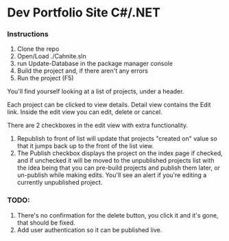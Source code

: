# Dev Portfolio Site C#/.NET

### Instructions
1. Clone the repo
2. Open/Load ./Cahnite.sln
3. run Update-Database in the package manager console
4. Build the project and, if there aren't any errors
5. Run the project (F5)

You'll find yourself looking at a list of projects, under a header. 

Each project can be clicked to view details.
Detail view contains the Edit link.
Inside the edit view you can edit, delete or cancel.

There are 2 checkboxes in the edit view with extra functionality. 

1. Republish to front of list will update that projects "created on" value so that it jumps back up to the front of the list view.
2. The Publish checkbox displays the project on the index page if checked, and if unchecked it will be moved to the unpublished projects list with
the idea being that you can pre-build projects and publish them later, or un-publish while making edits. 
You'll see an alert if you're editing a currently unpublished project.

### TODO:

1. There's no confirmation for the delete button, you click it and it's gone, that should be fixed.
2. Add user authentication so it can be published live.
